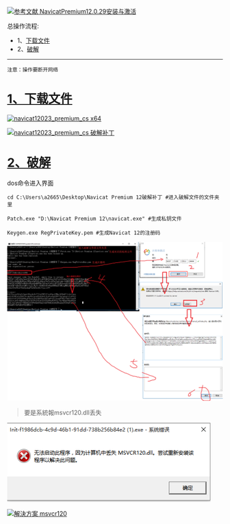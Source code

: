 [![](https://img.shields.io/badge/参考文献-NavicatPremium12.0.29安装与激活-yellow.svg "参考文献 NavicatPremium12.0.29安装与激活")](https://www.jianshu.com/p/5f693b4c9468?mType=Group)


总操作流程:
- 1、[下载文件](#navicat-01)
- 2、[破解](#navicat-02)

----------

`注意：操作要断开网络`

# <a name="navicat-01" href="#" >1、下载文件</a>

[![](https://img.shields.io/badge/navicat12023_premium_cs-x64-green.svg "navicat12023_premium_cs x64")](https://pan.baidu.com/s/1FMB65oARRSCcOtakx0lRQQ)

[![](https://img.shields.io/badge/Navicat_Premium_12-破解补丁-green.svg "navicat12023_premium_cs 破解补丁")](https://pan.baidu.com/s/151_6s4z-_DjZRoq-FTDcMA)


# <a name="navicat-01" href="#" >2、破解</a>
dos命令进入界面

```
cd C:\Users\a2665\Desktop\Navicat Premium 12破解补丁 #进入破解文件的文件夹里

Patch.exe "D:\Navicat Premium 12\navicat.exe" #生成私钥文件

Keygen.exe RegPrivateKey.pem #生成Navicat 12的注册码
```
![](image/1-1.png)


>要是系統報msvcr120.dll丢失

![](image/1-2.png)


[![](https://img.shields.io/badge/解決方案-msvcr120-green.svg "解決方案 msvcr120")](https://pan.baidu.com/s/1GGMZ2j1a-18F3VgddxJlWQ)

